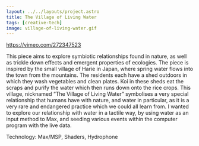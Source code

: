 ```yaml
---
layout: ../../layouts/project.astro
title: The Village of Living Water
tags: [creative-tech]
image: village-of-living-water.gif
---
```


https://vimeo.com/272347523

This piece aims to explore symbiotic relationships found in nature, as well as
trickle down effects and emergent properties of ecologies. The piece is
inspired by the small village of Harie in Japan, where spring water flows into
the town from the mountains. The residents each have a shed outdoors in which
they wash vegetables and clean plates. Koi in these sheds eat the scraps and
purify the water which then runs down onto the rice crops. This village,
nicknamed “The Village of Living Water” symbolises a very special relationship
that humans have with nature, and water in particular, as it is a very rare and
endangered practice which we could all learn from. I wanted to explore our
relationship with water in a tactile way, by using water as an input method to
Max, and seeding various events within the computer program with the live data.

Technology: Max/MSP, Shaders, Hydrophone
